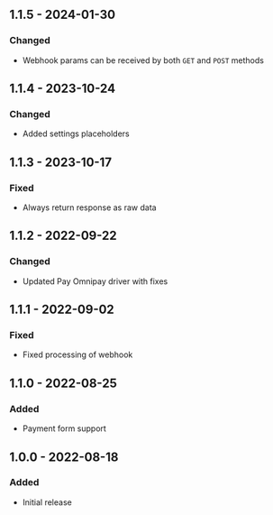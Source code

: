 ## 1.1.5 - 2024-01-30

### Changed
- Webhook params can be received by both `GET` and `POST` methods

## 1.1.4 - 2023-10-24

### Changed
- Added settings placeholders

## 1.1.3 - 2023-10-17

### Fixed
- Always return response as raw data

## 1.1.2 - 2022-09-22

### Changed
- Updated Pay Omnipay driver with fixes

## 1.1.1 - 2022-09-02

### Fixed
- Fixed processing of webhook

## 1.1.0 - 2022-08-25

### Added
- Payment form support

## 1.0.0 - 2022-08-18

### Added
- Initial release
